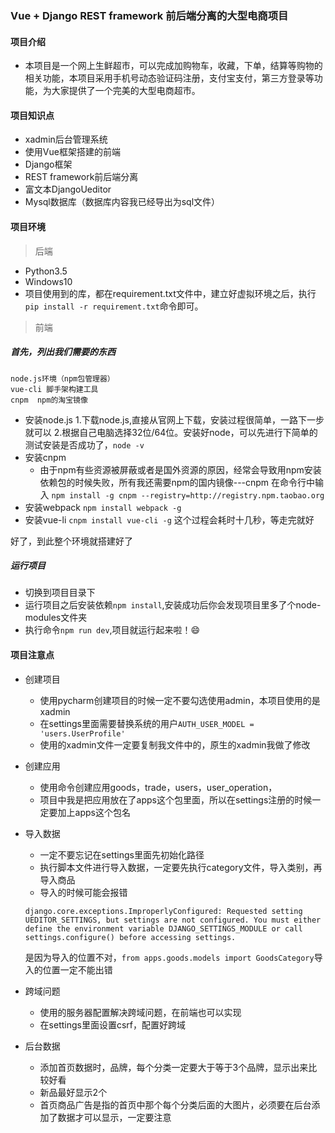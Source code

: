 ### Vue + Django REST framework 前后端分离的大型电商项目

#### 项目介绍

- 本项目是一个网上生鲜超市，可以完成加购物车，收藏，下单，结算等购物的相关功能，本项目采用手机号动态验证码注册，支付宝支付，第三方登录等功能，为大家提供了一个完美的大型电商超市。

#### 项目知识点

- xadmin后台管理系统
- 使用Vue框架搭建的前端
- Django框架
- REST framework前后端分离
- 富文本DjangoUeditor
- Mysql数据库（数据库内容我已经导出为sql文件）

#### 项目环境

> 后端

- Python3.5
- Windows10
- 项目使用到的库，都在requirement.txt文件中，建立好虚拟环境之后，执行`pip install -r requirement.txt`命令即可。

> 前端

#####  首先，列出我们需要的东西

```
node.js环境（npm包管理器）
vue-cli 脚手架构建工具
cnpm  npm的淘宝镜像
```

- 安装node.js 1.下载node.js,直接从官网上下载，安装过程很简单，一路下一步就可以 2.根据自己电脑选择32位/64位。安装好node，可以先进行下简单的测试安装是否成功了，`node -v`
- 安装cnpm
  - 由于npm有些资源被屏蔽或者是国外资源的原因，经常会导致用npm安装依赖包的时候失败，所有我还需要npm的国内镜像---cnpm 在命令行中输入 `npm install -g cnpm --registry=http://registry.npm.taobao.org`
- 安装webpack `npm install webpack -g`
- 安装vue-li `cnpm install vue-cli -g` 这个过程会耗时十几秒，等走完就好

好了，到此整个环境就搭建好了

##### 运行项目

- 切换到项目目录下
- 运行项目之后安装依赖`npm install`,安装成功后你会发现项目里多了个node-modules文件夹
- 执行命令`npm run dev`,项目就运行起来啦！😄


#### 项目注意点

- 创建项目
    - 使用pycharm创建项目的时候一定不要勾选使用admin，本项目使用的是xadmin
    - 在settings里面需要替换系统的用户```AUTH_USER_MODEL = 'users.UserProfile'```
    - 使用的xadmin文件一定要复制我文件中的，原生的xadmin我做了修改

- 创建应用
    - 使用命令创建应用goods，trade，users，user_operation，
    - 项目中我是把应用放在了apps这个包里面，所以在settings注册的时候一定要加上apps这个包名


- 导入数据
    - 一定不要忘记在settings里面先初始化路径
    - 执行脚本文件进行导入数据，一定要先执行category文件，导入类别，再导入商品
    - 导入的时候可能会报错
    ```
    django.core.exceptions.ImproperlyConfigured: Requested setting UEDITOR_SETTINGS, but settings are not configured. You must either define the environment variable DJANGO_SETTINGS_MODULE or call settings.configure() before accessing settings.
    ```
    是因为导入的位置不对，```from apps.goods.models import GoodsCategory```导入的位置一定不能出错


- 跨域问题
    - 使用的服务器配置解决跨域问题，在前端也可以实现
    - 在settings里面设置csrf，配置好跨域


- 后台数据
    - 添加首页数据时，品牌，每个分类一定要大于等于3个品牌，显示出来比较好看
    - 新品最好显示2个
    - 首页商品广告是指的首页中那个每个分类后面的大图片，必须要在后台添加了数据才可以显示，一定要注意



















